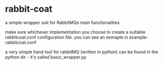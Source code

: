# rabbit-coat
a simple wrapper suit for RabbitMQs main functionalities   

make sure whichever implementation you choose to create a suitable rabbitcoat.conf configuration file. you can see an exmaple in example-rabbitcoat.conf

a very simple hand tool for rabbitMQ (written in python) can be found in the python dir - it's called basic_wrapper.py